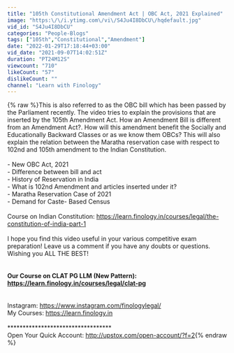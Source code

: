 ```yaml
---
title: "105th Constitutional Amendment Act | OBC Act, 2021 Explained"
image: "https:\/\/i.ytimg.com\/vi\/S4Ju4I8DbCU\/hqdefault.jpg"
vid_id: "S4Ju4I8DbCU"
categories: "People-Blogs"
tags: ["105th","Constitutional","Amendment"]
date: "2022-01-29T17:18:44+03:00"
vid_date: "2021-09-07T14:02:51Z"
duration: "PT24M12S"
viewcount: "710"
likeCount: "57"
dislikeCount: ""
channel: "Learn with Finology"
---
```

{% raw %}This is also referred to as the OBC bill which has been passed by the Parliament recently. The video tries to explain the provisions that are inserted by the 105th Amendment Act. How an Amendment Bill is different from an Amendment Act?. How will this amendment benefit the Socially and Educationally Backward Classes or as we know them OBCs? This will also explain the relation between the Maratha reservation case with respect to 102nd and 105th amendment to the Indian Constitution.<br /><br />- New OBC Act, 2021<br />- Difference between bill and act<br />- History of Reservation in India<br />- What is 102nd Amendment and articles inserted under it?<br />- Maratha Reservation Case of 2021<br />- Demand for Caste- Based Census<br /><br />Course on Indian Constitution: <a rel="nofollow" target="blank" href="https://learn.finology.in/courses/legal/the-constitution-of-india-part-1">https://learn.finology.in/courses/legal/the-constitution-of-india-part-1</a><br /><br />I hope you find this video useful in your various competitive exam preparation! Leave us a comment if you have any doubts or questions. Wishing you ALL THE BEST!<br /><br />**********************************<br />Our Course on CLAT PG LLM (New Pattern): <a rel="nofollow" target="blank" href="https://learn.finology.in/courses/legal/clat-pg">https://learn.finology.in/courses/legal/clat-pg</a><br /><br />**********************************<br />Instagram: <a rel="nofollow" target="blank" href="https://www.instagram.com/finologylegal/​">https://www.instagram.com/finologylegal/​</a> <br />My Courses: <a rel="nofollow" target="blank" href="https://learn.finology.in​">https://learn.finology.in​</a><br /><br />**********************************<br />Open Your Quick Account: <a rel="nofollow" target="blank" href="http://upstox.com/open-account/?f=2">http://upstox.com/open-account/?f=2</a>{% endraw %}
